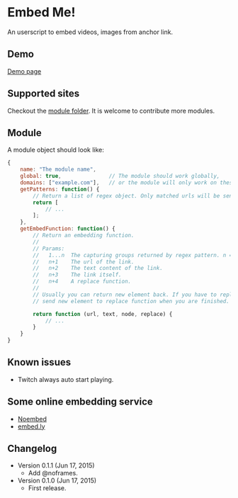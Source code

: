 Embed Me!
=========
An userscript to embed videos, images from anchor link.

Demo
----
[Demo page][2]

[2]: https://rawgit.com/eight04/Embed-Me/master/demo.html

Supported sites
---------------
Checkout the [module folder][1]. It is welcome to contribute more modules.

[1]: https://github.com/eight04/Embed-Me/tree/master/modules

Module
------
A module object should look like:
```javascript
{
	name: "The module name",
	global: true,				// The module should work globally,
	domains: ["example.com"],	// or the module will only work on these domains.
	getPatterns: function() {
		// Return a list of regex object. Only matched urls will be sent to embed function.
		return [
			// ...
		];
	},
	getEmbedFunction: function() {
		// Return an embedding function.
		//
		// Params:
		//   1...n  The capturing groups returned by regex pattern. n = groups.length.
		//   n+1    The url of the link.
		//   n+2    The text content of the link.
		//   n+3    The link itself.
		//   n+4    A replace function.
		//
		// Usually you can return new element back. If you have to replace element asynchronously,
		// send new element to replace function when you are finished.

		return function (url, text, node, replace) {
			// ...
		}
	}
}
```

Known issues
------------
* Twitch always auto start playing.

Some online embedding service
-----------------------------
* [Noembed](https://noembed.com/)
* [embed.ly](http://embed.ly/)

Changelog
---------
* Version 0.1.1 (Jun 17, 2015)
	- Add @noframes.
* Version 0.1.0 (Jun 17, 2015)
	- First release.
